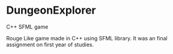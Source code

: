 # DungeonExplorer
C++ SFML game
<p> Rouge Like game made in C++ using SFML library. It was an final assignment on first year of studies.</p>

